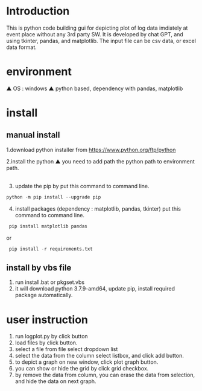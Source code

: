 
# Introduction 

This is python code building gui for depicting plot of log data imdiately at event place without any 3rd party SW. 
It is developed by chat GPT, and using tkinter, pandas, and matplotlib. 
The input file can be csv data, or excel data format. 


# environment 
▲ OS : windows 
▲ python based, dependency with pandas, matplotlib

# install 

## manual install 

1.download python installer from https://www.python.org/ftp/python </br>

2.install the python
▲ you need to add path the python path to environment path. </br></br>

3. update the pip by 
put this command to command line.
``` python
python -m pip install --upgrade pip
```

4. install packages (dependency : matplotlib, pandas, tkinter)
   put this command to command line. </br>
``` python
 pip install matplotlib pandas 
```
or 
``` python
 pip install -r requirements.txt
```

## install by vbs file
1. run install.bat or pkgset.vbs
2. it will download python 3.7.9-amd64, update pip, install required package automatically.

# user instruction 
1. run logplot.py by click button 
2. load files by click button.
3. select a file from file select dropdown list
4. select the data from the column select listbox, and click add button.
5. to depict a graph on new window, click plot graph button.
6. you can show or hide the grid by click grid checkbox.
7. by remove the data from column, you can erase the data from selection, and hide the data on next graph. 
